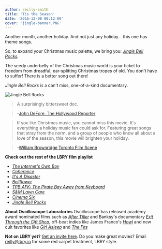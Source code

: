 ```yaml
---
author: reilly-smith
title: 'Tis the Season'
date: '2016-12-08 00:12:00'
cover: 'jingle-banner.PNG'
---
```


Another month, another holiday. And not just any holiday... this one has theme songs.

So, to expand your Christmas music palette, we bring you: [*Jingle Bell Rocks*](https://open.lbry.io/jinglebellrocks).

The seedy underbelly of the Christmas music world is your ticket to freedom from dreadful, ear-splitting Christmas tropes of old. You don't have to suffer! There is a better song out there!

*Jingle Bell Rocks* is a can't miss, one-of-a-kind documentary.

![Jingle Bell Rocks](/img/news/jingle-inline.jpg)

> A surprisingly bittersweet doc.

> -[John DeFore, The Hollywood Reporter](http://www.hollywoodreporter.com/review/jingle-bell-rocks-film-review-759859)


> If you like Christmas music, you cannot miss this movie. It's everything a holiday music fan could ask for. Featuring great songs that stray from the norm, and a group of people who know all about a love of the season, this movie will brighten your holiday.

> -[William Brownridge,Toronto Film Scene](http://thetfs.ca/2013/12/05/review-jingle-bell-rocks)

**Check out the rest of the LBRY film playlist**
- [*The Internet's Own Boy*](https://open.lbry.io/theinternetsownboy)
- [*Coherence*](https://open.lbry.io/coherence)
- [*It's A Disaster*](https://open.lbry.io/itsadisaster)
- [*Bellflower*](https://open.lbry.io/bellfower)
- [*TPB AFK: The Pirate Bay Away from Keyboard*](https://open.lbry.io/tpbafk)
- [*S&M Lawn Care*](https://open.lbry.io/smlawncare)
- [*Cinema Six*](https://open.lbry.io/cinemasix)
- [*Jingle Bell Rocks*](https://open.lbry.io/jinglebellrocks)

**About Oscilloscope Laboratories**
Oscilloscope has released academy award nominated films such as [*After Tiller*](https://www.rottentomatoes.com/m/after_tiller_2013) and Banksy's documentary [*Exit Through the Gift Shop*](https://www.rottentomatoes.com/m/exit_through_the_gift_shop), off-beat indies like James Franco's [*Howl*](https://www.rottentomatoes.com/m/1211483-howl) and new cult favorites like [*Girl Asleep*](https://www.rottentomatoes.com/m/girl_asleep_2016) and [*The Fits*](https://www.rottentomatoes.com/m/the_fits_2016)

**Not on LBRY yet?** [Get an invite here](https://lbry.io/get). Do you make great movies? Email [reilly@lbry.io](mailto:reilly@lbry.io) for some red carpet treatment, LBRY style.
